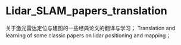 # Lidar_SLAM_papers_translation
关于激光雷达定位与建图的一些经典论文的翻译与学习；
Translation and learning of some classic papers on lidar positioning and mapping；
